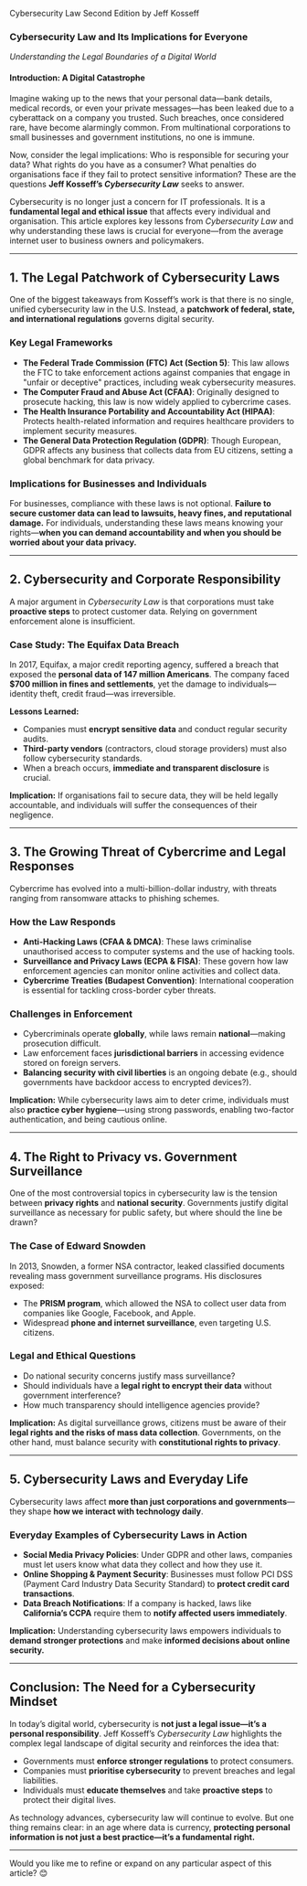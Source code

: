 Cybersecurity Law Second Edition by Jeff Kosseff
### **Cybersecurity Law and Its Implications for Everyone**  
*Understanding the Legal Boundaries of a Digital World*  

#### **Introduction: A Digital Catastrophe**  
Imagine waking up to the news that your personal data—bank details, medical records, or even your private messages—has been leaked due to a cyberattack on a company you trusted. Such breaches, once considered rare, have become alarmingly common. From multinational corporations to small businesses and government institutions, no one is immune.  

Now, consider the legal implications: Who is responsible for securing your data? What rights do you have as a consumer? What penalties do organisations face if they fail to protect sensitive information? These are the questions **Jeff Kosseff’s *Cybersecurity Law*** seeks to answer.  

Cybersecurity is no longer just a concern for IT professionals. It is a **fundamental legal and ethical issue** that affects every individual and organisation. This article explores key lessons from *Cybersecurity Law* and why understanding these laws is crucial for everyone—from the average internet user to business owners and policymakers.  

---

## **1. The Legal Patchwork of Cybersecurity Laws**  
One of the biggest takeaways from Kosseff’s work is that there is no single, unified cybersecurity law in the U.S. Instead, a **patchwork of federal, state, and international regulations** governs digital security.  

### **Key Legal Frameworks**  
- **The Federal Trade Commission (FTC) Act (Section 5)**: This law allows the FTC to take enforcement actions against companies that engage in "unfair or deceptive" practices, including weak cybersecurity measures.  
- **The Computer Fraud and Abuse Act (CFAA)**: Originally designed to prosecute hacking, this law is now widely applied to cybercrime cases.  
- **The Health Insurance Portability and Accountability Act (HIPAA)**: Protects health-related information and requires healthcare providers to implement security measures.  
- **The General Data Protection Regulation (GDPR)**: Though European, GDPR affects any business that collects data from EU citizens, setting a global benchmark for data privacy.  

### **Implications for Businesses and Individuals**  
For businesses, compliance with these laws is not optional. **Failure to secure customer data can lead to lawsuits, heavy fines, and reputational damage.** For individuals, understanding these laws means knowing your rights—**when you can demand accountability and when you should be worried about your data privacy.**  

---

## **2. Cybersecurity and Corporate Responsibility**  
A major argument in *Cybersecurity Law* is that corporations must take **proactive steps** to protect customer data. Relying on government enforcement alone is insufficient.  

### **Case Study: The Equifax Data Breach**  
In 2017, Equifax, a major credit reporting agency, suffered a breach that exposed the **personal data of 147 million Americans**. The company faced **$700 million in fines and settlements**, yet the damage to individuals—identity theft, credit fraud—was irreversible.  

**Lessons Learned:**  
- Companies must **encrypt sensitive data** and conduct regular security audits.  
- **Third-party vendors** (contractors, cloud storage providers) must also follow cybersecurity standards.  
- When a breach occurs, **immediate and transparent disclosure** is crucial.  

**Implication:** If organisations fail to secure data, they will be held legally accountable, and individuals will suffer the consequences of their negligence.  

---

## **3. The Growing Threat of Cybercrime and Legal Responses**  
Cybercrime has evolved into a multi-billion-dollar industry, with threats ranging from ransomware attacks to phishing schemes.  

### **How the Law Responds**  
- **Anti-Hacking Laws (CFAA & DMCA)**: These laws criminalise unauthorised access to computer systems and the use of hacking tools.  
- **Surveillance and Privacy Laws (ECPA & FISA)**: These govern how law enforcement agencies can monitor online activities and collect data.  
- **Cybercrime Treaties (Budapest Convention)**: International cooperation is essential for tackling cross-border cyber threats.  

### **Challenges in Enforcement**  
- Cybercriminals operate **globally**, while laws remain **national**—making prosecution difficult.  
- Law enforcement faces **jurisdictional barriers** in accessing evidence stored on foreign servers.  
- **Balancing security with civil liberties** is an ongoing debate (e.g., should governments have backdoor access to encrypted devices?).  

**Implication:** While cybersecurity laws aim to deter crime, individuals must also **practice cyber hygiene**—using strong passwords, enabling two-factor authentication, and being cautious online.  

---

## **4. The Right to Privacy vs. Government Surveillance**  
One of the most controversial topics in cybersecurity law is the tension between **privacy rights** and **national security**. Governments justify digital surveillance as necessary for public safety, but where should the line be drawn?  

### **The Case of Edward Snowden**  
In 2013, Snowden, a former NSA contractor, leaked classified documents revealing mass government surveillance programs. His disclosures exposed:  
- The **PRISM program**, which allowed the NSA to collect user data from companies like Google, Facebook, and Apple.  
- Widespread **phone and internet surveillance**, even targeting U.S. citizens.  

### **Legal and Ethical Questions**  
- Do national security concerns justify mass surveillance?  
- Should individuals have a **legal right to encrypt their data** without government interference?  
- How much transparency should intelligence agencies provide?  

**Implication:** As digital surveillance grows, citizens must be aware of their **legal rights and the risks of mass data collection**. Governments, on the other hand, must balance security with **constitutional rights to privacy**.  

---

## **5. Cybersecurity Laws and Everyday Life**  
Cybersecurity laws affect **more than just corporations and governments**—they shape **how we interact with technology daily**.  

### **Everyday Examples of Cybersecurity Laws in Action**  
- **Social Media Privacy Policies**: Under GDPR and other laws, companies must let users know what data they collect and how they use it.  
- **Online Shopping & Payment Security**: Businesses must follow PCI DSS (Payment Card Industry Data Security Standard) to **protect credit card transactions**.  
- **Data Breach Notifications**: If a company is hacked, laws like **California’s CCPA** require them to **notify affected users immediately**.  

**Implication:** Understanding cybersecurity laws empowers individuals to **demand stronger protections** and make **informed decisions about online security.**  

---

## **Conclusion: The Need for a Cybersecurity Mindset**  
In today’s digital world, cybersecurity is **not just a legal issue—it’s a personal responsibility**. Jeff Kosseff’s *Cybersecurity Law* highlights the complex legal landscape of digital security and reinforces the idea that:  

- Governments must **enforce stronger regulations** to protect consumers.  
- Companies must **prioritise cybersecurity** to prevent breaches and legal liabilities.  
- Individuals must **educate themselves** and take **proactive steps** to protect their digital lives.  

As technology advances, cybersecurity law will continue to evolve. But one thing remains clear: in an age where data is currency, **protecting personal information is not just a best practice—it’s a fundamental right.**  

---

Would you like me to refine or expand on any particular aspect of this article? 😊
